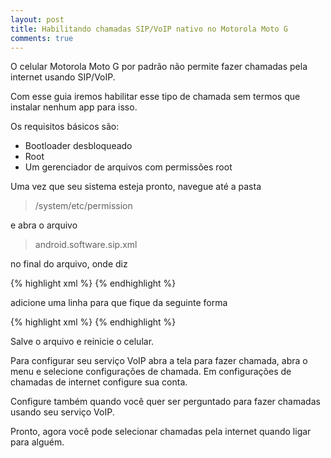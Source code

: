 ```yaml
---
layout: post
title: Habilitando chamadas SIP/VoIP nativo no Motorola Moto G
comments: true
---
```


O celular Motorola Moto G por padrão não permite fazer chamadas pela internet usando SIP/VoIP.

Com esse guia iremos habilitar esse tipo de chamada sem termos que instalar nenhum app para isso.

Os requisitos básicos são:

- Bootloader desbloqueado
- Root
- Um gerenciador de arquivos com permissões root

Uma vez que seu sistema esteja pronto, navegue até a pasta

> /system/etc/permission

e abra o arquivo

> android.software.sip.xml

no final do arquivo, onde diz

{% highlight xml %}
<permissions>
	<feature name="android.software.sip" />
</permissions>
{% endhighlight %}

adicione uma linha para que fique da seguinte forma

{% highlight xml %}
<permissions>
	<feature name="android.software.sip" />
	<feature name="android.software.sip.voip"/>
</permissions>
{% endhighlight %}

Salve o arquivo e reinicie o celular.

Para configurar seu serviço VoIP abra a tela para fazer chamada, abra o menu e selecione configurações de chamada. Em configurações de chamadas de internet configure sua conta.

Configure também quando você quer ser perguntado para fazer chamadas usando seu serviço VoIP.

Pronto, agora você pode selecionar chamadas pela internet quando ligar para alguém.
